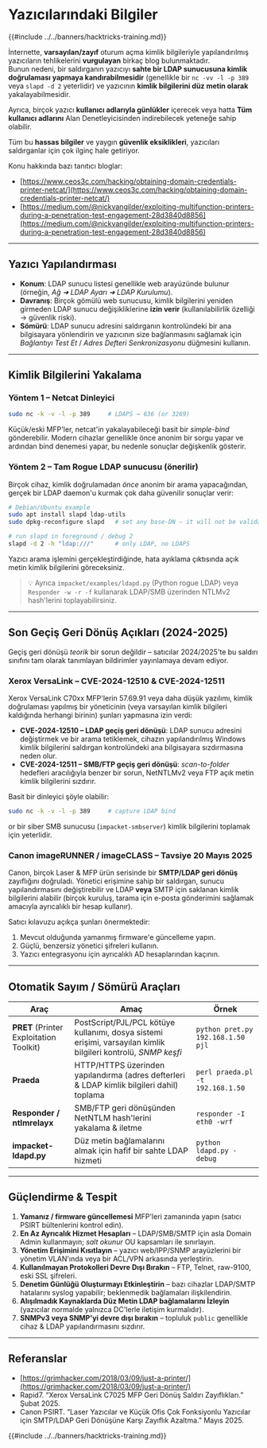 # Yazıcılarındaki Bilgiler

{{#include ../../banners/hacktricks-training.md}}

İnternette, **varsayılan/zayıf** oturum açma kimlik bilgileriyle yapılandırılmış yazıcıların tehlikelerini **vurgulayan** birkaç blog bulunmaktadır.  \
Bunun nedeni, bir saldırganın yazıcıyı **sahte bir LDAP sunucusuna kimlik doğrulaması yapmaya kandırabilmesidir** (genellikle bir `nc -vv -l -p 389` veya `slapd -d 2` yeterlidir) ve yazıcının **kimlik bilgilerini düz metin olarak** yakalayabilmesidir.

Ayrıca, birçok yazıcı **kullanıcı adlarıyla günlükler** içerecek veya hatta **Tüm kullanıcı adlarını** Alan Denetleyicisinden indirebilecek yeteneğe sahip olabilir.

Tüm bu **hassas bilgiler** ve yaygın **güvenlik eksiklikleri**, yazıcıları saldırganlar için çok ilginç hale getiriyor.

Konu hakkında bazı tanıtıcı bloglar:

- [https://www.ceos3c.com/hacking/obtaining-domain-credentials-printer-netcat/](https://www.ceos3c.com/hacking/obtaining-domain-credentials-printer-netcat/)
- [https://medium.com/@nickvangilder/exploiting-multifunction-printers-during-a-penetration-test-engagement-28d3840d8856](https://medium.com/@nickvangilder/exploiting-multifunction-printers-during-a-penetration-test-engagement-28d3840d8856)

---
## Yazıcı Yapılandırması

- **Konum**: LDAP sunucu listesi genellikle web arayüzünde bulunur (örneğin, *Ağ ➜ LDAP Ayarı ➜ LDAP Kurulumu*).
- **Davranış**: Birçok gömülü web sunucusu, kimlik bilgilerini yeniden girmeden LDAP sunucu değişikliklerine **izin verir** (kullanılabilirlik özelliği → güvenlik riski).
- **Sömürü**: LDAP sunucu adresini saldırganın kontrolündeki bir ana bilgisayara yönlendirin ve yazıcının size bağlanmasını sağlamak için *Bağlantıyı Test Et* / *Adres Defteri Senkronizasyonu* düğmesini kullanın.

---
## Kimlik Bilgilerini Yakalama

### Yöntem 1 – Netcat Dinleyici
```bash
sudo nc -k -v -l -p 389     # LDAPS → 636 (or 3269)
```
Küçük/eski MFP'ler, netcat'in yakalayabileceği basit bir *simple-bind* gönderebilir. Modern cihazlar genellikle önce anonim bir sorgu yapar ve ardından bind denemesi yapar, bu nedenle sonuçlar değişkenlik gösterir.

### Yöntem 2 – Tam Rogue LDAP sunucusu (önerilir)

Birçok cihaz, kimlik doğrulamadan *önce* anonim bir arama yapacağından, gerçek bir LDAP daemon'u kurmak çok daha güvenilir sonuçlar verir:
```bash
# Debian/Ubuntu example
sudo apt install slapd ldap-utils
sudo dpkg-reconfigure slapd   # set any base-DN – it will not be validated

# run slapd in foreground / debug 2
slapd -d 2 -h "ldap:///"      # only LDAP, no LDAPS
```
Yazıcı arama işlemini gerçekleştirdiğinde, hata ayıklama çıktısında açık metin kimlik bilgilerini göreceksiniz.

> 💡  Ayrıca `impacket/examples/ldapd.py` (Python rogue LDAP) veya `Responder -w -r -f` kullanarak LDAP/SMB üzerinden NTLMv2 hash'lerini toplayabilirsiniz.

---
## Son Geçiş Geri Dönüş Açıkları (2024-2025)

Geçiş geri dönüşü *teorik* bir sorun değildir – satıcılar 2024/2025'te bu saldırı sınıfını tam olarak tanımlayan bildirimler yayınlamaya devam ediyor.

### Xerox VersaLink – CVE-2024-12510 & CVE-2024-12511

Xerox VersaLink C70xx MFP'lerin 57.69.91 veya daha düşük yazılımı, kimlik doğrulaması yapılmış bir yöneticinin (veya varsayılan kimlik bilgileri kaldığında herhangi birinin) şunları yapmasına izin verdi:

* **CVE-2024-12510 – LDAP geçiş geri dönüşü**: LDAP sunucu adresini değiştirmek ve bir arama tetiklemek, cihazın yapılandırılmış Windows kimlik bilgilerini saldırgan kontrolündeki ana bilgisayara sızdırmasına neden olur.
* **CVE-2024-12511 – SMB/FTP geçiş geri dönüşü**: *scan-to-folder* hedefleri aracılığıyla benzer bir sorun, NetNTLMv2 veya FTP açık metin kimlik bilgilerini sızdırır.

Basit bir dinleyici şöyle olabilir:
```bash
sudo nc -k -v -l -p 389     # capture LDAP bind
```
or bir siber SMB sunucusu (`impacket-smbserver`) kimlik bilgilerini toplamak için yeterlidir.

### Canon imageRUNNER / imageCLASS – Tavsiye 20 Mayıs 2025

Canon, birçok Laser & MFP ürün serisinde bir **SMTP/LDAP geri dönüş** zayıflığını doğruladı. Yönetici erişimine sahip bir saldırgan, sunucu yapılandırmasını değiştirebilir ve LDAP **veya** SMTP için saklanan kimlik bilgilerini alabilir (birçok kuruluş, tarama için e-posta gönderimini sağlamak amacıyla ayrıcalıklı bir hesap kullanır).

Satıcı kılavuzu açıkça şunları önermektedir:

1. Mevcut olduğunda yamanmış firmware'e güncelleme yapın.
2. Güçlü, benzersiz yönetici şifreleri kullanın.
3. Yazıcı entegrasyonu için ayrıcalıklı AD hesaplarından kaçının.

---
## Otomatik Sayım / Sömürü Araçları

| Araç | Amaç | Örnek |
|------|---------|---------|
| **PRET** (Printer Exploitation Toolkit) | PostScript/PJL/PCL kötüye kullanımı, dosya sistemi erişimi, varsayılan kimlik bilgileri kontrolü, *SNMP keşfi* | `python pret.py 192.168.1.50 pjl` |
| **Praeda** | HTTP/HTTPS üzerinden yapılandırma (adres defterleri & LDAP kimlik bilgileri dahil) toplama | `perl praeda.pl -t 192.168.1.50` |
| **Responder / ntlmrelayx** | SMB/FTP geri dönüşünden NetNTLM hash'lerini yakalama & iletme | `responder -I eth0 -wrf` |
| **impacket-ldapd.py** | Düz metin bağlamalarını almak için hafif bir sahte LDAP hizmeti | `python ldapd.py -debug` |

---
## Güçlendirme & Tespit

1. **Yamanız / firmware güncellemesi** MFP'leri zamanında yapın (satıcı PSIRT bültenlerini kontrol edin).
2. **En Az Ayrıcalık Hizmet Hesapları** – LDAP/SMB/SMTP için asla Domain Admin kullanmayın; *salt okunur* OU kapsamları ile sınırlayın.
3. **Yönetim Erişimini Kısıtlayın** – yazıcı web/IPP/SNMP arayüzlerini bir yönetim VLAN'ında veya bir ACL/VPN arkasında yerleştirin.
4. **Kullanılmayan Protokolleri Devre Dışı Bırakın** – FTP, Telnet, raw-9100, eski SSL şifreleri.
5. **Denetim Günlüğü Oluşturmayı Etkinleştirin** – bazı cihazlar LDAP/SMTP hatalarını syslog yapabilir; beklenmedik bağlamaları ilişkilendirin.
6. **Alışılmadık Kaynaklarda Düz Metin LDAP bağlamalarını İzleyin** (yazıcılar normalde yalnızca DC'lerle iletişim kurmalıdır).
7. **SNMPv3 veya SNMP'yi devre dışı bırakın** – topluluk `public` genellikle cihaz & LDAP yapılandırmasını sızdırır.

---
## Referanslar

- [https://grimhacker.com/2018/03/09/just-a-printer/](https://grimhacker.com/2018/03/09/just-a-printer/)
- Rapid7. “Xerox VersaLink C7025 MFP Geri Dönüş Saldırı Zayıflıkları.” Şubat 2025.
- Canon PSIRT. “Laser Yazıcılar ve Küçük Ofis Çok Fonksiyonlu Yazıcılar için SMTP/LDAP Geri Dönüşüne Karşı Zayıflık Azaltma.” Mayıs 2025.

{{#include ../../banners/hacktricks-training.md}}
